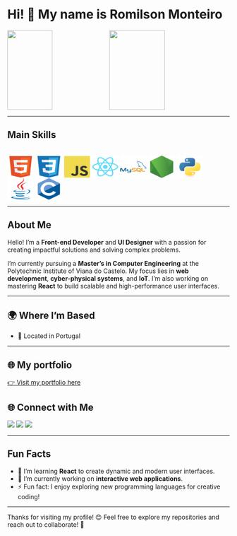 # Hi! 👋 My name is Romilson Monteiro

<div style="display: flexbox; flex-direction: row;">
    <img align="center" height="180em" width="45%" src="https://github-readme-stats.vercel.app/api?username=romilson-monteiro&show_icons=true&theme=github_dark">
    <img align="center" height="180em" width="50%" src="https://github-readme-stats.vercel.app/api/top-langs/?username=romilson-monteiro&layout=compact&theme=github_dark">
</div>

---

## Main Skills
<div><br/>
    <img align="center" width="60" height="50" src="https://raw.githubusercontent.com/devicons/devicon/master/icons/html5/html5-original.svg" alt="HTML5">
    <img align="center" width="60" height="50" src="https://raw.githubusercontent.com/devicons/devicon/master/icons/css3/css3-original.svg" alt="CSS3">
    <img align="center" width="60" height="50" src="https://raw.githubusercontent.com/devicons/devicon/master/icons/javascript/javascript-original.svg" alt="JavaScript">
    <img align="center" width="60" height="50" src="https://raw.githubusercontent.com/devicons/devicon/master/icons/react/react-original.svg" alt="React">
    <img align="center" width="60" height="50" src="https://raw.githubusercontent.com/devicons/devicon/master/icons/mysql/mysql-original-wordmark.svg" alt="MySQL">
    <img align="center" width="60" height="50" src="https://raw.githubusercontent.com/devicons/devicon/master/icons/nodejs/nodejs-original.svg" alt="Node.js">
    <img align="center" width="60" height="50" src="https://raw.githubusercontent.com/devicons/devicon/master/icons/python/python-original.svg" alt="Python">
    <img align="center" width="60" height="50" src="https://raw.githubusercontent.com/devicons/devicon/master/icons/java/java-original.svg" alt="Java">
    <img align="center" width="60" height="50" src="https://raw.githubusercontent.com/devicons/devicon/master/icons/c/c-original.svg" alt="C">
</div>

---

## About Me
Hello! I’m a **Front-end Developer** and **UI Designer** with a passion for creating impactful solutions and solving complex problems. 

I’m currently pursuing a **Master’s in Computer Engineering** at the Polytechnic Institute of Viana do Castelo. My focus lies in **web development**, **cyber-physical systems**, and **IoT**. I’m also working on mastering **React** to build scalable and high-performance user interfaces.

---

## 🌍 Where I’m Based
- 📍 Located in Portugal

---

## 🌐 My portfolio
<div>
    <a href="https://romilson-monteiro.github.io/myportfolio/" target="_blank"> 👉 Visit my portfolio here  </a>
  
</div>

## 🌐 Connect with Me
<div>
    <a href="mailto:romilson.monteiro@example.com" target="_blank"><img src="https://img.shields.io/badge/Gmail-D14836?style=for-the-badge&logo=gmail&logoColor=white" target="_blank"></a>
    <a href="https://www.linkedin.com/in/romilson-monteiro" target="_blank"><img src="https://img.shields.io/badge/LinkedIn-0077B5?style=for-the-badge&logo=linkedin&logoColor=white" target="_blank"></a>
    <a href="https://romilson-monteiro.github.io" target="_blank"><img src="https://img.shields.io/badge/Portfolio-4285F4?style=for-the-badge&logo=google-chrome&logoColor=white" target="_blank"></a>
</div>

---

## Fun Facts
- 🌱 I’m learning **React** to create dynamic and modern user interfaces.
- 🔭 I’m currently working on **interactive web applications**.
- ⚡ Fun fact: I enjoy exploring new programming languages for creative coding!

---

Thanks for visiting my profile! 😊 Feel free to explore my repositories and reach out to collaborate! 🌟
